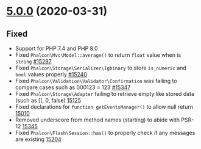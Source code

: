 # [5.0.0](https://github.com/phalcon/cphalcon/releases/tag/v5.0.0-alpha1) (2020-03-31)

## Fixed
- Support for PHP 7.4 and PHP 8.0
- Fixed `Phalcon\Mvc\Model::average()` to return `float` value when is `string` [#15287](https://github.com/phalcon/cphalcon/pull/15287)
- Fixed `Phalcon\Storage\Serializer\Igbinary` to store `is_numeric` and `bool` values properly [#15240](https://github.com/phalcon/cphalcon/pull/15240)
- Fixed `Phalcon\Validation\Validator\Confirmation` was failing to compare cases such as 000123 = 123 [#15347](https://github.com/phalcon/cphalcon/pull/15347)
- Fixed `Phalcon\Storage\Adapter` failing to retrieve empty like stored data (such as [], 0, false) [15125](https://github.com/phalcon/cphalcon/issues/15125) 
- Fixed declarations for `function getEventsManager()` to allow null return [15010](https://github.com/phalcon/cphalcon/issues/15010)
- Removed underscore from method names (starting) to abide with PSR-12 [15345](https://github.com/phalcon/cphalcon/issues/15345)
- Fixed `Phalcon\Flash\Session::has()` to properly check if any messages are existing [15204](https://github.com/phalcon/cphalcon/issues/15204)
